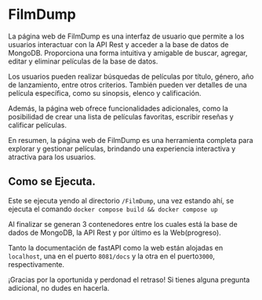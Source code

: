 # FilmDump

La página web de FilmDump es una interfaz de usuario que permite a los usuarios interactuar con la API Rest y acceder a la base de datos de MongoDB. Proporciona una forma intuitiva y amigable de buscar, agregar, editar y eliminar películas de la base de datos.

Los usuarios pueden realizar búsquedas de películas por título, género, año de lanzamiento, entre otros criterios. También pueden ver detalles de una película específica, como su sinopsis, elenco y calificación.

Además, la página web ofrece funcionalidades adicionales, como la posibilidad de crear una lista de películas favoritas, escribir reseñas y calificar películas.

En resumen, la página web de FilmDump es una herramienta completa para explorar y gestionar películas, brindando una experiencia interactiva y atractiva para los usuarios.
 

## Como se Ejecuta.

 

Este se ejecuta yendo al directorio ```/FilmDump```, una vez estando ahí, se ejecuta el comando ```docker compose build && docker compose up```

Al finalizar se generan 3 contenedores entre los cuales está la base de dados de MongoDB, la API Rest y por último es la Web(progreso).

Tanto la documentación de fastAPI como la web están alojadas en ```localhost```, una en el puerto ```8081/docs``` y la otra en el puerto```3000```, respectivamente.

  

¡Gracias por la oportunida y perdonad el retraso! Si tienes alguna pregunta adicional, no dudes en hacerla.
